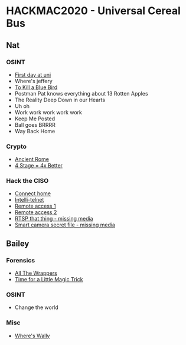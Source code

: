 # HACKMAC2020 - Universal Cereal Bus

## Nat

### OSINT

- [First day at uni](firstdayatuni/firstdayatuni.md)
- Where's jeffery
- [To Kill a Blue Bird](tokillabluebird/tokillabluebird.md)
- Postman Pat knows everything about 13 Rotten Apples
- The Reality Deep Down in our Hearts
- Uh oh
- Work work work work work
- Keep Me Posted
- Ball goes BRRRR
- Way Back Home

### Crypto

- [Ancient Rome](ancientrome/ancientrome.md)
- [4 Stage = 4x Better](4stage=4xbetter/4stage=4xbetter.md)

### Hack the CISO

- [Connect home](connecthome/connecthome.md)
- [Intelli-telnet](intellitelnet/intellitelnet.md)
- [Remote access 1](remoteaccess1/remoteaccess1.md)
- [Remote access 2](remoteaccess2/remoteaccess2.md)
- [RTSP that thing - missing media](rtspthatthing/rtspthatthing.md)
- [Smart camera secret file - missing media](smartcamera/smartcamera.md)


## Bailey

### Forensics

- [All The Wrappers](allthewrappers/allthewrappers.md)
- [Time for a Little Magic Trick](magictrick/magictrick.md)

### OSINT

- Change the world

### Misc

- [Where's Wally](whereswally/whereswally.md)